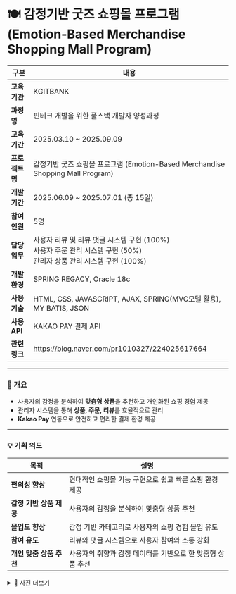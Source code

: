 # 🍽 감정기반 굿즈 쇼핑몰 프로그램 (Emotion-Based Merchandise Shopping Mall Program)

| 구분 | 내용 |
|------|------|
| **교육기관** | KGITBANK |
| **과정명** | 핀테크 개발을 위한 풀스택 개발자 양성과정 |
| **교육기간** | 2025.03.10 ~ 2025.09.09 |
| **프로젝트명** | 감정기반 굿즈 쇼핑몰 프로그램 (Emotion-Based Merchandise Shopping Mall Program) |
| **개발기간** | 2025.06.09 ~ 2025.07.01 (총 15일) |
| **참여인원** | 5명 |
| **담당업무** | 사용자 리뷰 및 리뷰 댓글 시스템 구현 (100%)<br>사용자 주문 관리 시스템 구현 (50%)<br>관리자 상품 관리 시스템 구현 (100%) |
| **개발환경** | SPRING REGACY, Oracle 18c |
| **사용기술** | HTML, CSS, JAVASCRIPT, AJAX, SPRING(MVC모델 활용), MY BATIS, JSON |
| **사용 API** | KAKAO PAY 결제 API |
| **관련 링크** | https://blog.naver.com/pr1010327/224025617664 |

---

### 📘 개요
- 사용자의 감정을 분석하여 <b>맞춤형 상품</b>을 추천하고 개인화된 쇼핑 경험 제공
- 관리자 시스템을 통해 <b>상품, 주문, 리뷰</b>를 효율적으로 관리
- <b>Kakao Pay</b> 연동으로 안전하고 편리한 결제 환경 제공

---

### 💡 기획 의도
| 목적 | 설명 |
|------|------|
| **편의성 향상** | 현대적인 쇼핑몰 기능 구현으로 쉽고 빠른 쇼핑 환경 제공 |
| **감정 기반 상품 제공** | 사용자의 감정을 분석하여 맞춤형 상품 추천 |
| **몰입도 향상** | 감정 기반 카테고리로 사용자의 쇼핑 경험 몰입 유도 |
| **참여 유도** | 리뷰와 댓글 시스템으로 사용자 참여와 소통 강화 |
| **개인 맞춤 상품 추천** | 사용자의 취향과 감정 데이터를 기반으로 한 맞춤형 상품 추천 |

<details>
  <summary>📸 사진 더보기</summary>
  <p align='center'><img width="417" height="244" alt="image" src="https://github.com/user-attachments/assets/c6d706cd-8407-42c0-984c-812ca2fd0fea" />
</p>
  ---
  <br><br><br>
  <b>사용자 페이지</b>
  <p align='center'><img width="873" height="466" alt="image" src="https://github.com/user-attachments/assets/c1570c28-c09f-4dab-a455-0426d651ccbf" />
</p>
 <p align='center'><img width="840" height="467" alt="image" src="https://github.com/user-attachments/assets/d890859d-68e1-497d-9892-bb01090ecb8f" />
</p>
  <p align='center'><img width="925" height="509" alt="image" src="https://github.com/user-attachments/assets/dfa90431-66f0-47f3-9941-75688eb396e3" />
</p>
   <p align='center'><img width="478" height="541" alt="image" src="https://github.com/user-attachments/assets/be5cb454-2794-4349-a915-e93e636f28d7" />
</p>
   <p align='center'><img width="831" height="655" alt="image" src="https://github.com/user-attachments/assets/b3979680-f2ed-4e14-a27d-6625512d9e7c" />
</p>
   <p align='center'><img width="760" height="420" alt="image" src="https://github.com/user-attachments/assets/f65ce9e0-bcca-4e75-93e7-419d93855ea7" />
</p>
   <p align='center'><img width="703" height="379" alt="image" src="https://github.com/user-attachments/assets/056a58e2-4ed6-4cf8-9798-01cfe857cc95" />
</p>
 <p align='center'><img width="514" height="391" alt="image" src="https://github.com/user-attachments/assets/6b8b40dd-6ff5-4eda-bb73-ca63a5c94952" />
</p>
  <p align='center'><img width="852" height="398" alt="image" src="https://github.com/user-attachments/assets/6627cb21-e547-4bed-b93e-695387341008" />
</p>
   <p align='center'><img width="646" height="616" alt="image" src="https://github.com/user-attachments/assets/94c4c99d-2e04-455e-b5f3-367340af16e8" />
</p>
<p align='center'><img width="693" height="305" alt="image" src="https://github.com/user-attachments/assets/e5f0a793-17b0-423e-8fb6-120f14dfb142" />
</p>

    
    ---
    <br><br>
    <b>관리자 페이지</b>
    <p align='center'><img width="718" height="398" alt="image" src="https://github.com/user-attachments/assets/e7a88244-1c55-4c9e-b5e3-cfac6a88fb7e" />
</p>
<p align='center'><img width="697" height="376" alt="image" src="https://github.com/user-attachments/assets/f064fd4c-a6de-4100-8a66-c6dd8b4cc9f8" />
</p>
<p align='center'><img width="546" height="214" alt="image" src="https://github.com/user-attachments/assets/4cb43a1e-069a-4463-99a6-d1f74465c870" />
</p>
<p align='center'><img width="440" height="498" alt="image" src="https://github.com/user-attachments/assets/53214517-278c-4733-bc59-8b83a39ee2ec" />
</p>
  </details>
